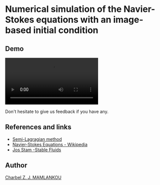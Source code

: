 # Numerical simulation of the Navier-Stokes equations with an image-based initial condition


## Demo 

<video src="simulation.mp4" controls>
    Your browser does not support the video tag.
</video>

Don't hesitate to give us feedback if you have any.

## References and links
- [Semi-Lagragian method](https://www.ljll.fr/MathModel/enseignement/polycopies/sonnendrucker4c.pdf)
- [Navier-Stokes Equations - Wikipedia](https://fr.wikipedia.org/wiki/%C3%89quations_de_Navier-Stokes)
- [Jos Stam -Stable Fluids](https://fr.wikipedia.org/wiki/Stable-Fluids)

## Author
[Charbel Z. J. MAMLANKOU](https://scholar.google.com/citations?user=TNdvV7cAAAAJ&hl=fr)